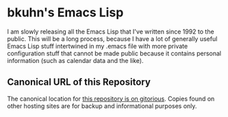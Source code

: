 # bkuhn's Emacs Lisp


I am slowly releasing all the Emacs Lisp that I've written since 1992 to the
public. This will be a long process, because I have a lot of generally useful
Emacs Lisp stuff intertwined in my .emacs file with more private
configuration stuff that cannot be made public because it contains personal
information (such as calendar data and the like).
    

## Canonical URL of this Repository


The canonical location for
[this repository is on gitorious](https://gitorious.org/bkuhn/emacs-lisp/).
Copies found on other hosting sites are for backup and informational purposes
only.
